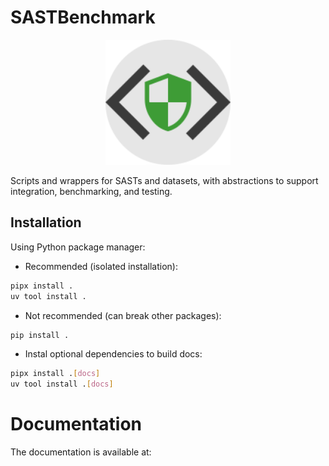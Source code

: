 <!--include-doc-start-->
# SASTBenchmark

<div align="center">
  <img src="assets/logo.svg" alt="Logo" style="width: 200px; height: auto;" />
</div>

Scripts and wrappers for SASTs and datasets, with abstractions to support integration, benchmarking, and testing.

## Installation

Using Python package manager:

- Recommended (isolated installation):
  
```bash
pipx install .
uv tool install .
```

- Not recommended (can break other packages):

```bash
pip install .
```

- Instal optional dependencies to build docs:

```bash
pipx install .[docs]
uv tool install .[docs]
```
<!--include-doc-end-->

# Documentation

The documentation is available at: 

<!--include-doc-start-->
<!--include-doc-end-->
